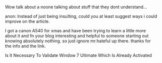 Wow talk about a noone talking about stuff that they dont understand...

anon: Instead of just being insulting, could you at least suggest ways i could improve on the article.

I got a canon A540 for xmas and have been trying to learn a little more about it and fn your blog interesting and helpful to someone starting out knowing absolutely nothing. so just ignore mr.hateful up there. thanks for the info and the link.

Is It Necessary To Validate Window 7 Ultimate Which Is Already Activated

